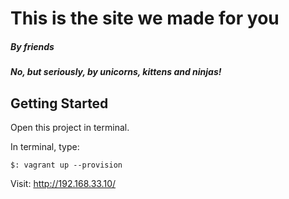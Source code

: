 # This is the site we made for you
##### By friends
##### No, but seriously, by _unicorns_, _kittens_ and _ninjas_! 

## Getting Started

Open this project in terminal. 

In terminal, type: 

    $: vagrant up --provision

Visit: http://192.168.33.10/

